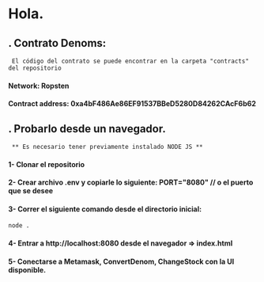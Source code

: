 # Hola. 
## . Contrato Denoms: 
` El código del contrato se puede encontrar en la carpeta "contracts" del repositorio`

#### Network: Ropsten 
#### Contract address: 0xa4bF486Ae86EF91537BBeD5280D84262CAcF6b62

## . Probarlo desde un navegador. 
` ** Es necesario tener previamente instalado NODE JS **`
#### 1- Clonar el repositorio 
#### 2- Crear archivo .env  y copiarle lo siguiente: PORT="8080" // o el puerto que se desee
#### 3- Correr el siguiente comando desde el directorio inicial:
  `node .`

#### 4- Entrar a http://localhost:8080 desde el navegador => index.html
#### 5- Conectarse a Metamask, ConvertDenom, ChangeStock con la UI disponible.
